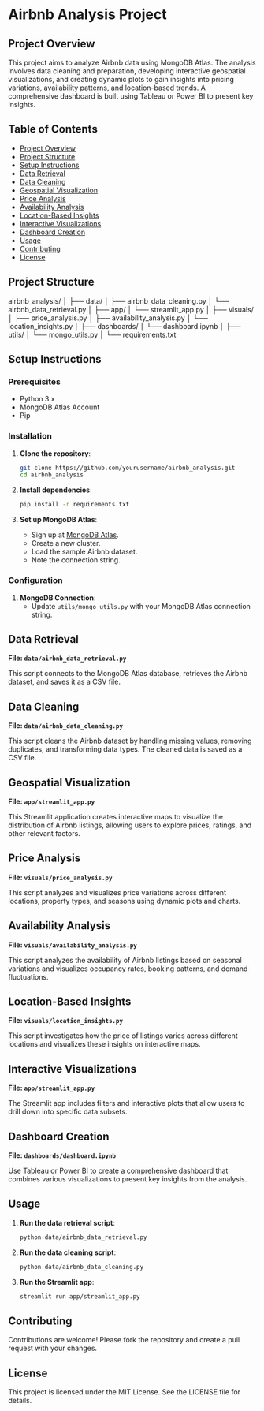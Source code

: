 # Airbnb Analysis Project

## Project Overview
This project aims to analyze Airbnb data using MongoDB Atlas. The analysis involves data cleaning and preparation, developing interactive geospatial visualizations, and creating dynamic plots to gain insights into pricing variations, availability patterns, and location-based trends. A comprehensive dashboard is built using Tableau or Power BI to present key insights.

## Table of Contents
- [Project Overview](#project-overview)
- [Project Structure](#project-structure)
- [Setup Instructions](#setup-instructions)
- [Data Retrieval](#data-retrieval)
- [Data Cleaning](#data-cleaning)
- [Geospatial Visualization](#geospatial-visualization)
- [Price Analysis](#price-analysis)
- [Availability Analysis](#availability-analysis)
- [Location-Based Insights](#location-based-insights)
- [Interactive Visualizations](#interactive-visualizations)
- [Dashboard Creation](#dashboard-creation)
- [Usage](#usage)
- [Contributing](#contributing)
- [License](#license)

## Project Structure
airbnb_analysis/
│
├── data/
│   ├── airbnb_data_cleaning.py
│   └── airbnb_data_retrieval.py
│
├── app/
│   └── streamlit_app.py
│
├── visuals/
│   ├── price_analysis.py
│   ├── availability_analysis.py
│   └── location_insights.py
│
├── dashboards/
│   └── dashboard.ipynb
│
├── utils/
│   └── mongo_utils.py
│
└── requirements.txt



## Setup Instructions

### Prerequisites
- Python 3.x
- MongoDB Atlas Account
- Pip

### Installation
1. **Clone the repository**:
    ```bash
    git clone https://github.com/yourusername/airbnb_analysis.git
    cd airbnb_analysis
    ```

2. **Install dependencies**:
    ```bash
    pip install -r requirements.txt
    ```

3. **Set up MongoDB Atlas**:
    - Sign up at [MongoDB Atlas](https://www.mongodb.com/cloud/atlas).
    - Create a new cluster.
    - Load the sample Airbnb dataset.
    - Note the connection string.

### Configuration
1. **MongoDB Connection**:
    - Update `utils/mongo_utils.py` with your MongoDB Atlas connection string.

## Data Retrieval
**File: `data/airbnb_data_retrieval.py`**

This script connects to the MongoDB Atlas database, retrieves the Airbnb dataset, and saves it as a CSV file.

## Data Cleaning
**File: `data/airbnb_data_cleaning.py`**

This script cleans the Airbnb dataset by handling missing values, removing duplicates, and transforming data types. The cleaned data is saved as a CSV file.

## Geospatial Visualization
**File: `app/streamlit_app.py`**

This Streamlit application creates interactive maps to visualize the distribution of Airbnb listings, allowing users to explore prices, ratings, and other relevant factors.

## Price Analysis
**File: `visuals/price_analysis.py`**

This script analyzes and visualizes price variations across different locations, property types, and seasons using dynamic plots and charts.

## Availability Analysis
**File: `visuals/availability_analysis.py`**

This script analyzes the availability of Airbnb listings based on seasonal variations and visualizes occupancy rates, booking patterns, and demand fluctuations.

## Location-Based Insights
**File: `visuals/location_insights.py`**

This script investigates how the price of listings varies across different locations and visualizes these insights on interactive maps.

## Interactive Visualizations
**File: `app/streamlit_app.py`**

The Streamlit app includes filters and interactive plots that allow users to drill down into specific data subsets.

## Dashboard Creation
**File: `dashboards/dashboard.ipynb`**

Use Tableau or Power BI to create a comprehensive dashboard that combines various visualizations to present key insights from the analysis.

## Usage
1. **Run the data retrieval script**:
    ```bash
    python data/airbnb_data_retrieval.py
    ```

2. **Run the data cleaning script**:
    ```bash
    python data/airbnb_data_cleaning.py
    ```

3. **Run the Streamlit app**:
    ```bash
    streamlit run app/streamlit_app.py
    ```

## Contributing
Contributions are welcome! Please fork the repository and create a pull request with your changes.

## License
This project is licensed under the MIT License. See the LICENSE file for details.
